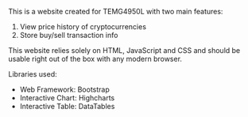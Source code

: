 This is a website created for TEMG4950L with two main features:
1. View price history of cryptocurrencies
2. Store buy/sell transaction info

This website relies solely on HTML, JavaScript and CSS and should be usable right out of the box with any modern browser.

Libraries used:
- Web Framework: Bootstrap
- Interactive Chart: Highcharts
- Interactive Table: DataTables 
